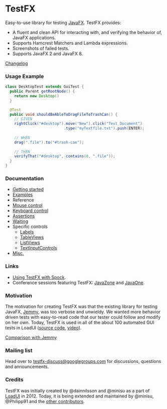 TestFX
======

Easy-to-use library for testing [JavaFX](http://www.oracle.com/us/technologies/java/fx/overview/index.html). TestFX provides:

 - A fluent and clean API for interacting with, and verifying the behavior of, JavaFX applications.
 - Supports Hamcrest Matchers and Lambda expressions.
 - Screenshots of failed tests.
 - Supports JavaFX 2 and JavaFX 8.

[Changelog](https://github.com/SmartBear/TestFX/wiki/Changelog)

### Usage Example

```java
class DesktopTest extends GuiTest {
  public Parent getRootNode() {
    return new Desktop()
  }

  @Test
  public void shouldBeAbleToDragFileToTrashCan() {
    // GIVEN
    rightClick("#desktop").move("New").click("Text Document")
                          .type("myTextfile.txt").push(ENTER);
  
    // WHEN
    drag(".file").to("#trash-can");
    
    // THEN
    verifyThat("#desktop", contains(0, ".file"));
  }
}
```


### Documentation

 * [Getting started][11]
 * [Examples][17]
 * Reference
  * [Mouse control][12]
  * [Keyboard control][13]
  * [Assertions][14]
  * [Waiting][15]
  * Specific controls
    * [Labels][18]
    * [TableViews](https://github.com/SmartBear/TestFX/blob/master/src/test/java/org/loadui/testfx/TableViewsTest.java)
    * [ListViews](https://github.com/SmartBear/TestFX/blob/master/src/test/java/org/loadui/testfx/ListViewsTest.java)
    * [TextInputControls](https://github.com/SmartBear/TestFX/blob/master/src/test/java/org/loadui/testfx/TextInputControlsTest.java)
  * [Misc.][16]

### Links

 * [Using TestFX with Spock](https://github.com/SmartBear/TestFX/issues/38).
 * Conference sessions featuring TestFX: [JavaZone](http://jz13.java.no/presentation.html?id=89b56833) and [JavaOne][8].

### Motivation
The motivation for creating TestFX was that the existing library for testing JavaFX, [Jemmy][1], was
too verbose and unwieldy. We wanted more behavior driven tests with easy-to-read code that our tester could follow and modify on her own.
Today, TestFX is used in all of the about 100 automated GUI tests in LoadUI ([source code][9], [video][10]).

[Comparison with Jemmy][4]

### Mailing list
Head over to [testfx-discuss@googlegroups.com](https://groups.google.com/d/forum/testfx-discuss) for discussions, questions and announcements. 

### Credits
TestFX was initially created by @dainnilsson and @minisu as a part of [LoadUI][2] in 2012. Today, it is being extended and maintained by @minisu, @Philipp91 and the [other contributors][5].

[1]: https://jemmy.java.net/              "Jemmy website"
[2]: https://github.com/SmartBear/loadui  "LoadUI project at Github"
[3]: http://www.oracle.com/technetwork/java/javafx/overview/index.html "JavaFX website"
[4]: https://github.com/SmartBear/TestFX/wiki/Comparison-with-Jemmy "Comparison with Jemmy"
[5]: https://github.com/SmartBear/TestFX/graphs/contributors "Contributors of LoadUI"
[11]: https://github.com/SmartBear/TestFX/wiki/Getting-started
[12]: https://github.com/SmartBear/TestFX/wiki/Mouse-control
[13]: https://github.com/SmartBear/TestFX/wiki/Keyboard-control
[14]: https://github.com/SmartBear/TestFX/wiki/Assertions
[15]: https://github.com/SmartBear/TestFX/wiki/Waiting
[16]: https://github.com/SmartBear/TestFX/wiki/Misc
[17]: https://github.com/SmartBear/TestFX/wiki/Examples
[18]: https://github.com/SmartBear/TestFX/wiki/Login-form#using-textlabels
[8]: https://oracleus.activeevents.com/2013/connect/sessionDetail.ww?SESSION_ID=2670 "Ten Man-Years of JavaFX: Real-World Project Experiences [CON2670]"
[9]: https://github.com/SmartBear/loadui/tree/master/loadui-project/loadui-fx-interface/src/test/java/com/eviware/loadui/ui/fx "GUI tests in LoadUI"
[10]: http://youtu.be/fgD8fBn1cYw "Video of the LoadUI TestFX test suite"
